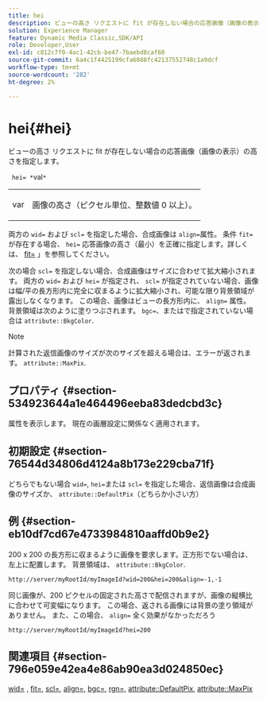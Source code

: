 ```yaml
---
title: hei
description: ビューの高さ リクエストに fit が存在しない場合の応答画像（画像の表示）の高さを指定します。
solution: Experience Manager
feature: Dynamic Media Classic,SDK/API
role: Developer,User
exl-id: c812c7f0-4ac1-42cb-be47-7baebd8caf60
source-git-commit: 6a4c1f4425199cfa6088fc42137552748c1a9dcf
workflow-type: tm+mt
source-wordcount: '282'
ht-degree: 2%

---
```


# hei{#hei}

ビューの高さ リクエストに fit が存在しない場合の応答画像（画像の表示）の高さを指定します。

` hei= *`val`*`

<table id="simpletable_1A36827B6E6647888A4E6E868975D716"> 
 <tr class="strow"> 
  <td class="stentry"> <p> <span class="codeph"> <span class="varname"> var </span> </span> </p> </td> 
  <td class="stentry"> <p>画像の高さ（ピクセル単位、整数値 0 以上）。 </p> </td> 
 </tr> 
</table>

両方の `wid=` および `scl=` を指定した場合、合成画像は `align=`属性。 条件 `fit=` が存在する場合、 `hei=` 応答画像の高さ（最小）を正確に指定します。詳しくは、 [fit=](/help/aem-is-ir-api/is-api/http-ref/image-serving-api-ref/c-http-protocol-reference/c-command-reference/r-fit.md) 」を参照してください。

次の場合 `scl=` を指定しない場合、合成画像はサイズに合わせて拡大縮小されます。 両方の `wid=` および `hei=` が指定され、 `scl=` が指定されていない場合、画像は幅/平の長方形内に完全に収まるように拡大縮小され、可能な限り背景領域が露出しなくなります。 この場合、画像はビューの長方形内に、 `align=` 属性。 背景領域は次のように塗りつぶされます。 `bgc=`、またはで指定されていない場合は `attribute::BkgColor`.

>[!NOTE]
>
>計算された返信画像のサイズが次のサイズを超える場合は、エラーが返されます。 `attribute::MaxPix`.

## プロパティ {#section-534923644a1e464496eeba83dedcbd3c}

属性を表示します。 現在の画層設定に関係なく適用されます。

## 初期設定 {#section-76544d34806d4124a8b173e229cba71f}

どちらでもない場合 `wid=`, `hei=`または `scl=` を指定した場合、返信画像は合成画像のサイズか、 `attribute::DefaultPix`（どちらか小さい方）

## 例 {#section-eb10df7cd67e4733984810aaffd0b9e2}

200 x 200 の長方形に収まるように画像を要求します。正方形でない場合は、左上に配置します。 背景領域は、 `attribute::BkgColor`.

`http://server/myRootId/myImageId?wid=200&hei=200&align=-1,-1`

同じ画像が、200 ピクセルの固定された高さで配信されますが、画像の縦横比に合わせて可変幅になります。 この場合、返される画像には背景の塗り領域がありません。 また、この場合、 `align=` 全く効果がなかっただろう

`http://server/myRootId/myImageId?hei=200`

## 関連項目 {#section-796e059e42ea4e86ab90ea3d024850ec}

[wid=](../../../../../is-api/http-ref/image-serving-api-ref/c-http-protocol-reference/c-command-reference/r-is-http-wid.md#reference-bfeadcb67bf4485f851eb21345527e47) , [fit=](../../../../../is-api/http-ref/image-serving-api-ref/c-http-protocol-reference/c-command-reference/r-fit.md#reference-f11bff6d93d143d6b135de3a923bc989), [scl=](../../../../../is-api/http-ref/image-serving-api-ref/c-http-protocol-reference/c-command-reference/r-scl.md#reference-b2a74e493d0d407e98fe350551ba3fcc), [align=](../../../../../is-api/http-ref/image-serving-api-ref/c-http-protocol-reference/c-command-reference/r-align.md#reference-b7d6b87c75124d78884f916dd6544bc7), [bgc=](../../../../../is-api/http-ref/image-serving-api-ref/c-http-protocol-reference/c-command-reference/r-bgc.md#reference-53376175f617446fbe5c69120f834b88), [rgn=](../../../../../is-api/http-ref/image-serving-api-ref/c-http-protocol-reference/c-command-reference/r-rgn.md#reference-daa9b80e0d8c4b1aa67d116b578d592f), [attribute::DefaultPix](../../../../../is-api/image-catalog/image-serving-api-ref/c-image-catalog-reference/c-attributes-reference/r-defaultpix.md#reference-996b2c22b30f4fd9b970c84063306df1), [attribute::MaxPix](../../../../../is-api/image-catalog/image-serving-api-ref/c-image-catalog-reference/c-attributes-reference/r-maxpix.md#reference-e167d396ac794079ba8b5e6eb16eeda5)
